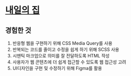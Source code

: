 # [내일의 집](https://kimdong-hun.github.io/ohou.se-store/)

## 경험한 것

1. 반응형 웹을 구현하기 위해 CSS Media Query를 사용 
2. 반복되는 코드를 줄이고 수정을 쉽게 하기 위해 SCSS 사용 
3. 시맨틱 마크업으로 의미를 잘 전달하도록 HTML 작성 
4. 사용자가 웹 콘텐츠에 더 쉽게 접근할 수 있도록 웹 접근성 고려 
5. UI디자인을 구현 및 수정하기 위해 Figma를 활용
